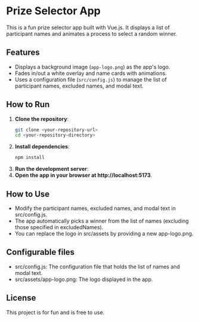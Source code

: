 # Prize Selector App

This is a fun prize selector app built with Vue.js. It displays a list of participant names and animates a process to select a random winner.

## Features

- Displays a background image (`app-logo.png`) as the app's logo.
- Fades in/out a white overlay and name cards with animations.
- Uses a configuration file (`src/config.js`) to manage the list of participant names, excluded names, and modal text.

## How to Run

1. **Clone the repository**:
   ```bash
   git clone <your-repository-url>
   cd <your-repository-directory>
2. **Install dependencies**:
   ```bash
   npm install
3. **Run the development server**:
4. **Open the app in your browser at http://localhost:5173**.

## How to Use

- Modify the participant names, excluded names, and modal text in src/config.js.
- The app automatically picks a winner from the list of names (excluding those specified in excludedNames).
- You can replace the logo in src/assets by providing a new app-logo.png.  

## Configurable files 
- src/config.js: The configuration file that holds the list of names and modal text.
- src/assets/app-logo.png: The logo displayed in the app.

## License
This project is for fun and is free to use.
